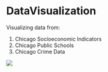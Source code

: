 # DataVisualization
Visualizing data from:
1. Chicago Socioeconomic Indicators
2. Chicago Public Schools
3. Chicago Crime Data

<html>
  <img src="https://lh3.googleusercontent.com/HW2ceR_0SZPJ5YNWp0AAwvh-eTtkFzskRgNhW1dIchJQE5jFtcmz8R2lsj6OCUUf2NvK=s144">
    <html>

